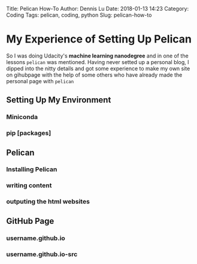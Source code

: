 Title: Pelican How-To
Author: Dennis Lu
Date: 2018-01-13 14:23
Category: Coding
Tags: pelican, coding, python
Slug: pelican-how-to

# My Experience of Setting Up Pelican

So I was doing Udacity's **machine learning nanodegree** and in
one of the lessons `pelican` was mentioned. Having never setted 
up a personal blog, I dipped into the nitty details and got some
experience to make my own site on gihubpage with the help of 
some others who have already made the personal page with 
`pelican`

## Setting Up My Environment

### Miniconda

### pip [packages]

## Pelican

### Installing Pelican

### writing content 

### outputing the html websites

## GitHub Page

### username.github.io

### username.github.io-src


